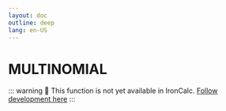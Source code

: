 ```yaml
---
layout: doc
outline: deep
lang: en-US
---
```


# MULTINOMIAL

::: warning
🚧 This function is not yet available in IronCalc.
[Follow development here](https://github.com/ironcalc/IronCalc/labels/Functions)
:::
